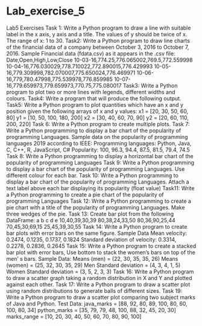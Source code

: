 # Lab_exercise_5

Lab5 Exercises  Task 1:   Write a Python program to draw a line with suitable label in the x axis, y axis and a title. The values of y should be twice of x. The range of x: 1 to 30.  Task2:   Write a Python program to draw line charts of the financial data of a company between October 3, 2016 to October 7, 2016.  Sample Financial data (fdata.csv) as it appears in the .csv file: Date,Open,High,Low,Close 10-03-16,774.25,776.065002,769.5,772.559998 10-04-16,776.030029,778.710022,772.890015,776.429993 10-05-16,779.309998,782.070007,775.650024,776.469971 10-06-16,779,780.47998,775.539978,776.859985 10-07-16,779.659973,779.659973,770.75,775.080017  Task3:   Write a Python program to plot two or more lines with legends, different widths and colours.  Task4:   Write a program that will produce the following output.  Task5:   Write a Python program to plot quantities which have an x and y position given the following arrays of x and y values:  x1 = [20, 30, 50, 60, 80]  y1 = [10, 50, 100, 180, 200]  x2 = [30, 40, 60, 70, 90]  y2 = [20, 60, 110, 200, 220]
Task 6:   Write a Python program to create multiple plots.  Task 7:   Write a Python programming to display a bar chart of the popularity of programming Languages.  Sample data   on the popularity of programming languages 2019 according to IEEE: Programming languages: Python, Java, C, C++, R, JavaScript, C# Popularity: 100, 96.3, 94.4, 87.5, 81.5, 79.4, 74.5  Task 8:   Write a Python programming to display a horizontal bar chart of the popularity of programming Languages  Task 9:   Write a Python programming to display a bar chart of the popularity of programming Languages. Use different colour for each bar.  Task 10:   Write a Python programming to display a bar chart of the popularity of programming Languages. Attach a text label above each bar displaying its popularity (float value)  Task11:   Write a Python programming to create a pie chart of the popularity of programming Languages  Task 12:   Write a Python programming to create a pie chart with a title of the popularity of programming Languages. Make three wedges of the pie.  Task 13:   Create bar plot from the following DataFrame:  a b c d e  10,40,39,30,39  80,38,24,33,50  80,36,90,25,44  70,45,30,69,15  25,45,39,30,55  Task 14:   Write a Python program to create bar plots with error bars on the same figure.  Sample Data  Mean velocity: 0.2474, 0.1235, 0.1737, 0.1824  Standard deviation of velocity: 0.3314, 0.2278, 0.2836, 0.2645  Task 15:   Write a Python program to create a stacked bar plot with error bars,  Use bottom to stack the women’s bars on top of the men’ s bars.  Sample Data: Means (men) = (22, 30, 35, 35, 26) Means (women) = (25, 32, 30, 35, 29) Men Standard deviation = (4, 3, 4, 1, 5) Women Standard deviation = (3, 5, 2, 3, 3)
Task 16:   Write a Python program to draw a scatter graph taking a random distribution in X and Y and plotted against each other.  Task 17:   Write a Python program to draw a scatter plot using random distributions to generate balls of different sizes.  Task 19:   Write a Python program to draw a scatter plot comparing two subject marks of Java and Python.  Test Data:  java_marks = [88, 92, 80, 89, 100, 80, 60, 100, 80, 34]  python_marks = [35, 79, 79, 48, 100, 88, 32, 45, 20, 30]  marks_range = [10, 20, 30, 40, 50, 60, 70, 80, 90, 100]
